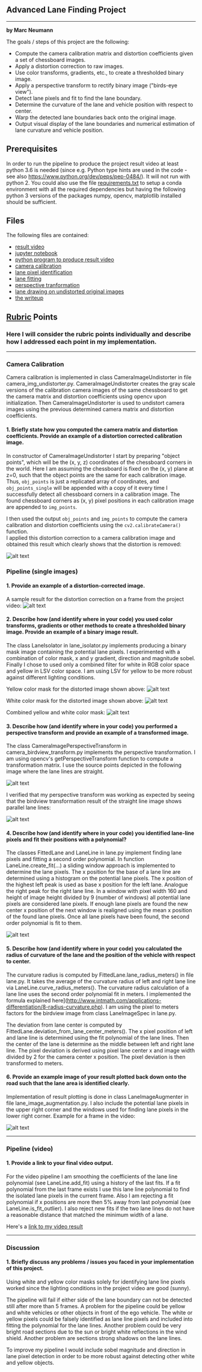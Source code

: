 ## Advanced Lane Finding Project

---

**by Marc Neumann**

The goals / steps of this project are the following:

* Compute the camera calibration matrix and distortion coefficients given a set of chessboard images.
* Apply a distortion correction to raw images.
* Use color transforms, gradients, etc., to create a thresholded binary image.
* Apply a perspective transform to rectify binary image ("birds-eye view").
* Detect lane pixels and fit to find the lane boundary.
* Determine the curvature of the lane and vehicle position with respect to center.
* Warp the detected lane boundaries back onto the original image.
* Output visual display of the lane boundaries and numerical estimation of lane curvature and vehicle position.

## Prerequisites
In order to run the pipeline to produce the project result video at least python 3.6 is needed 
(since e.g. Python type hints are used in the code - see also https://www.python.org/dev/peps/pep-0484/).
It will not run with python 2.
You could also use the file [requirements.txt](requirements.txt) to setup a conda environment with all
the required dependencies but having the following python 3 versions of the packages
numpy, opencv, matplotlib installed should be sufficient.

## Files
The following files are contained:
- [result video](project_video_result.mp4)
- [jupyter notebook](lane_finding.ipynb)
- [python program to produce result video](lane_find.py)
- [camera calibration](camera_img_undistorter.py)
- [lane pixel identification](lane_isolator.py)
- [lane fitting](lane.py)
- [perspective tranformation](camera_birdview_transform.py)
- [lane drawing on undistorted original images](lane_image_augmentation.py)
- [the writeup](README.md)

[//]: # (Image References)
[image-calibration-undistorted]: ./output_images/calibration1-undistorted.jpg "Calibration Undistorted"

[image-transform-source]: ./output_images/straight_lines1_source.jpg
[image-transform-result]: ./output_images/straight_lines1_transformed.jpg
[image-undistorted]: ./output_images/01_undistorted.jpg "Undistorted"
[image-yellow-color-mask]: ./output_images/02_yellow_color_mask.jpg
[image-white-color-mask]: ./output_images/03_white_color_mask.jpg
[image-color-mask]: ./output_images/04_color_mask.jpg
[image-birdview]: ./output_images/05_birdview.jpg
[image-lane-fit]: ./output_images/06_lane_fit.jpg
[image-augmented]: ./output_images/07_augmented_image.jpg
[video-result]: ./project_video_result.mp4 "Video"

## [Rubric](https://review.udacity.com/#!/rubrics/571/view) Points

### Here I will consider the rubric points individually and describe how I addressed each point in my implementation.  

---

### Camera Calibration

Camera calibration is implemented in class CameraImageUndistorter in file camera_img_undistorter.py. 
CameraImageUndistorter creates the gray scale versions of the calibration camera images of the same chessboard 
to get the camera matrix and distortion coefficients using opencv upon initialization. 
Then CameraImageUndistorter is used to undistort camera images using the previous determined camera matrix 
and distortion coefficients.
 
#### 1. Briefly state how you computed the camera matrix and distortion coefficients. Provide an example of a distortion corrected calibration image.

In constructor of CameraImageUndistorter I start by preparing "object points", which will be the (x, y, z) coordinates 
of the chessboard corners in the world. Here I am assuming the chessboard is fixed on the (x, y) plane at z=0, 
such that the object points are the same for each calibration image.  Thus, `obj_points` is just a replicated 
array of coordinates, and `obj_points_single` will be appended with a copy of it every time I successfully detect all 
chessboard corners in a calibration image.  The found chessboard corners as (x, y) pixel positions in each calibration 
image are appended to `img_points`.  

I then used the output `obj_points` and `img_points` to compute the camera calibration 
and distortion coefficients using the `cv2.calibrateCamera()` function.  
I applied this distortion correction to a camera calibration image and obtained this result which clearly shows 
that the distortion is removed: 

![alt text][image-calibration-undistorted]

### Pipeline (single images)

#### 1. Provide an example of a distortion-corrected image.

A sample result for the distortion correction on a frame from the project video: 
![alt text][image-undistorted]

#### 2. Describe how (and identify where in your code) you used color transforms, gradients or other methods to create a thresholded binary image.  Provide an example of a binary image result.

The class LaneIsolator in lane_isolator.py implements producing a binary mask image containing the potential lane pixels.
I experimented with a combination of color mask, x and y gradient, direction and magnitude sobel.
Finally I chose to used only a combined filter for white in RGB color space and yellow in LSV color space.
I am using LSV for yellow to be more robust against different lighting conditions.

Yellow color mask for the distorted image shown above:
![alt text][image-yellow-color-mask]

White color mask for the distorted image shown above:
![alt text][image-white-color-mask]

Combined yellow and white color mask:
![alt text][image-color-mask]

#### 3. Describe how (and identify where in your code) you performed a perspective transform and provide an example of a transformed image.

The class CameraImagePerspectiveTransform in camera_birdview_transform.py implements the perspective transformation.
I am using opencv's getPerspectiveTransform function to compute a transformation matrix. I use the source points 
depicted in the following image where the lane lines are straight.

![alt text][image-transform-source]

I verified that my perspective transform was working as expected by seeing that the birdview transformation result
of the straight line image shows parallel lane lines:

![alt text][image-transform-result]

#### 4. Describe how (and identify where in your code) you identified lane-line pixels and fit their positions with a polynomial?

The classes FittedLane and LaneLine in lane.py implement finding lane pixels and fitting a second order polynomial.
In function LaneLine.create_fit(...) a sliding window approach is implemented to determine the lane pixels.
The x position for the base of a lane line are determined using a histogram on the potential lane pixels.
The x position of the highest left peak is used as base x position for the left lane. 
Analogue the right peak for the right lane line. 
In a window with pixel width 160 and height of image height divided by 9 (number of windows) all potential lane pixels 
are considered lane pixels. If enough lane pixels are found the new center x position of the next window is realigned
using the mean x position of the found lane pixels.
Once all lane pixels have been found, the second order polynomial is fit to them.

![alt text][image-lane-fit]

#### 5. Describe how (and identify where in your code) you calculated the radius of curvature of the lane and the position of the vehicle with respect to center.

The curvature radius is computed by FittedLane.lane_radius_meters() in file lane.py. 
It takes the average of the curvature radius of left and right lane line via LaneLine.curve_radius_meters().
The curvature radius calculation of a lane line uses the second order polynomial fit in meters.
I implemented the formula explained here](http://www.intmath.com/applications-differentiation/8-radius-curvature.php).
I am using the pixel to meters factors for the birdview image from class LaneImageSpec in lane.py.

The deviation from lane center is computed by FittedLane.deviation_from_lane_center_meters().
The x pixel position of left and lane line is determined using the fit polynomial of the lane lines.
Then the center of the lane is determine as the middle between left and right lane line.
The pixel deviation is derived using pixel lane center x and image width divided by 2 for the camera center x position.
The pixel deviation is then transformed to meters.

#### 6. Provide an example image of your result plotted back down onto the road such that the lane area is identified clearly.

Implementation of result plotting is done in class LaneImageAugmenter in file lane_image_augmentation.py.
I also include the potential lane pixels in the upper right corner and the windows used for finding lane pixels 
in the lower right corner.
Example for a frame in the video:

![alt text][image-augmented]

---

### Pipeline (video)

#### 1. Provide a link to your final video output.  

For the video pipeline I am smoothing the coefficients of the lane line polynomial (see LaneLine.add_fit)
using a history of the last fits. If a fit polynomial from the last frame exists I use this lane line polynomial
to find the isolated lane pixels in the current frame.
Also I am rejecting a fit polynomial if x positions are more then 5% away from last polynomial 
(see LaneLine.is_fit_outlier). I also reject new fits if the two lane lines do not have a reasonable distance
that matched the minimum width of a lane.

Here's a [link to my video result](./project_video_result.mp4)

---

### Discussion

#### 1. Briefly discuss any problems / issues you faced in your implementation of this project.  
Using white and yellow color masks solely for identifying lane line pixels worked since the lighting
conditions in the project video are good (sunny).

The pipeline will fail if either side of the lane boundary can not be detected still after more than 5 frames.
A problem for the pipeline could be yellow and white vehicles or other objects in front of the ego vehicle.
The white or yellow pixels could be falsely identified as lane line pixels and included into fitting the
polynomial for the lane lines. Another problem could be very bright road sections due to the sun or bright 
white reflections in the wind shield. Another problem are sections strong shadows on the lane lines.
 
To improve my pipeline I would include sobel magnitude and direction in lane pixel detection in order to be
more robust against detecting other white and yellow objects.  
